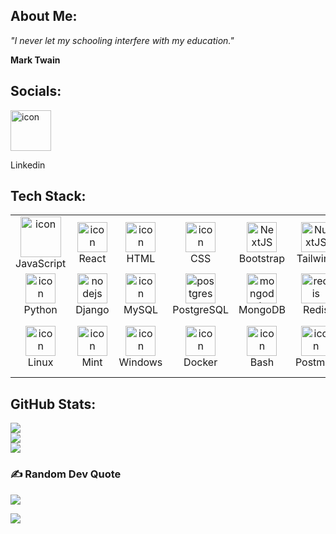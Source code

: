 ## About Me:

*"I never let my schooling interfere with my education."*

<b>Mark Twain</b>


## Socials:

<a href="https://linkedin.com/in/kosta-kazakov-533a4529" target="_blank">
<img src="https://skillicons.dev/icons?i=linkedin" alt="icon" width="65" height="65" />
</a>
<br> <p>Linkedin</p> 

## Tech Stack:

<table align="center">
    <tr>
        <td align="center" width="96">
            <img src="https://skillicons.dev/icons?i=js" alt="icon" width="65" height="65" />
            <br>JavaScript
        </td>
        <td align="center" width="96">
            <img src="https://techstack-generator.vercel.app/react-icon.svg" alt="icon" width="48" height="48" />
            <br>React
        </td>
        <td align="center" width="96">
            <img src="https://skillicons.dev/icons?i=html" alt="icon" width="48" height="48">
            <br>HTML
        </td>
        <td align="center" width="96">
            <img src="https://skillicons.dev/icons?i=css" alt="icon" width="48" height="48">
            <br>CSS
        </td>
        <td align="center" width="96">
            <img src="https://skillicons.dev/icons?i=bootstrap" width="48" height="48" alt="NextJS" />
            <br>Bootstrap
        </td>
        <td align="center" width="96">
            <img src="https://skillicons.dev/icons?i=tailwind" width="48" height="48" alt="NuxtJS" />
            <br>Tailwind
        </td>
        <td align="center" width="96">
            <img src="https://skillicons.dev/icons?i=php" width="48" height="48" alt="tailwind" />
            <br>PHP
        </td>
        <td align="center" width="96">
            <img src="https://techstack-generator.vercel.app/restapi-icon.svg" alt="icon" width="48" height="48" />
            <br>RestAPI
        </td>
        <td align="center" width="96">
            <img src="https://skillicons.dev/icons?i=laravel" width="48" height="48" alt="materialui" />
            <br>Laravel
        </td>
        <td align="center" width="96">
            <img src="https://skillicons.dev/icons?i=symfony" width="48" height="48" alt="bootstrap" />
            <br>Symfony
        </td>
    </tr>
    <tr>
        <td align="center" width="96">
            <img src="https://skillicons.dev/icons?i=py" alt="icon" width="48" height="48" />
            <br>Python
        </td>
        <td align="center" width="96">
            <img src="https://skillicons.dev/icons?i=django" width="48" height="48" alt="nodejs" />
            <br>Django
        </td>
        <td align="center" width="96">
            <img src="https://techstack-generator.vercel.app/mysql-icon.svg" alt="icon" width="48" height="48" />
            <br>MySQL
        </td>
        <td align="center" width="96">
            <img src="https://skillicons.dev/icons?i=postgres" width="48" height="48" alt="postgres" />
            <br>PostgreSQL
        </td>
        <td align="center" width="96">
            <img src="https://skillicons.dev/icons?i=mongodb" width="48" height="48" alt="mongodb" />
            <br>MongoDB
        </td>
        <td align="center" width="96">
            <img src="https://skillicons.dev/icons?i=redis" width="48" height="48" alt="redis" />
            <br>Redis
        </td>
        <td align="center" width="96">
            <img src="https://skillicons.dev/icons?i=rabbitmq" width="48" height="48" alt="firebase" />
            <br>RabbitMQ
        </td>
        <td align="center" width="96">
            <img src="https://skillicons.dev/icons?i=redis" width="48" height="48" alt="firebase" />
            <br>Redis
        </td>
        <td align="center" width="96">
            <img src="https://skillicons.dev/icons?i=regex" width="48" height="48" alt="firebase" />
            <br>Regex
        </td>
        <td align="center" width="96">
            <img src="https://skillicons.dev/icons?i=git" width="48" height="48" alt="Git" />
            <br>Git
        </td>
    </tr>
    <tr>
        <td align="center" width="96">
            <img src="https://skillicons.dev/icons?i=linux" alt="icon" width="48" height="48" />
            <br>Linux
        </td>
        <td align="center" width="96">
            <img src="https://skillicons.dev/icons?i=mint" alt="icon" width="48" height="48" />
            <br>Mint
        </td>
        <td align="center" width="96">
            <img src="https://skillicons.dev/icons?i=windows" alt="icon" width="48" height="48" />
            <br>Windows
        </td>
        <td align="center" width="96">
            <img src="https://techstack-generator.vercel.app/docker-icon.svg" alt="icon" width="48" height="48" />
            <br>Docker
        </td>
        <td align="center" width="96">
            <img src="https://skillicons.dev/icons?i=bash" alt="icon" width="48" height="48" />
            <br>Bash
        </td>
        <td align="center" width="96">
            <img src="https://skillicons.dev/icons?i=postman" alt="icon" width="48" height="48" />
            <br>Postman
        </td>
        <td align="center" width="96">
            <img src="https://skillicons.dev/icons?i=vscode" alt="icon" width="48" height="48" />
            <br>VSCode
        </td>
        <td align="center" width="96">
            <img src="https://skillicons.dev/icons?i=ps" alt="icon" width="48" height="48" />
            <br>Photoshop
        </td>
        <td align="center" width="96">
            <img src="https://skillicons.dev/icons?i=ai" alt="icon" width="48" height="48" />
            <br>Adobe Illustrator
        </td>
    </tr>

</table>

## GitHub Stats:

![](https://github-readme-stats.vercel.app/api?username=kostakazakoff&theme=dark&hide_border=false&include_all_commits=false&count_private=false&bg_color=00000000)<br/>
![](https://github-readme-streak-stats.herokuapp.com/?user=kostakazakoff&theme=dark&hide_border=false&bg_color=00000000)<br/>
![](https://github-readme-stats.vercel.app/api/top-langs/?username=kostakazakoff&theme=dark&hide_border=false&include_all_commits=true&count_private=false&layout=compact&bg_color=00000000)

### ✍️ Random Dev Quote

![](https://quotes-github-readme.vercel.app/api?type=horizontal&theme=dark)


[![](https://visitcount.itsvg.in/api?id=kostakazakoff&icon=0&color=0)](https://visitcount.itsvg.in)

